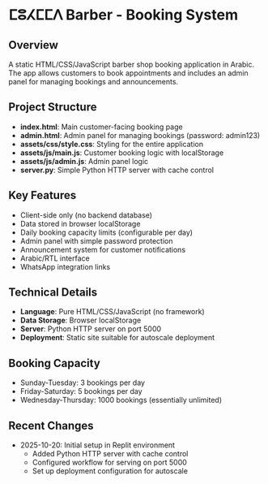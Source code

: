 # ⵎⵓⵃⵎⵎⴷ Barber - Booking System

## Overview
A static HTML/CSS/JavaScript barber shop booking application in Arabic. The app allows customers to book appointments and includes an admin panel for managing bookings and announcements.

## Project Structure
- **index.html**: Main customer-facing booking page
- **admin.html**: Admin panel for managing bookings (password: admin123)
- **assets/css/style.css**: Styling for the entire application
- **assets/js/main.js**: Customer booking logic with localStorage
- **assets/js/admin.js**: Admin panel logic
- **server.py**: Simple Python HTTP server with cache control

## Key Features
- Client-side only (no backend database)
- Data stored in browser localStorage
- Daily booking capacity limits (configurable per day)
- Admin panel with simple password protection
- Announcement system for customer notifications
- Arabic/RTL interface
- WhatsApp integration links

## Technical Details
- **Language**: Pure HTML/CSS/JavaScript (no framework)
- **Data Storage**: Browser localStorage
- **Server**: Python HTTP server on port 5000
- **Deployment**: Static site suitable for autoscale deployment

## Booking Capacity
- Sunday-Tuesday: 3 bookings per day
- Friday-Saturday: 5 bookings per day
- Wednesday-Thursday: 1000 bookings (essentially unlimited)

## Recent Changes
- 2025-10-20: Initial setup in Replit environment
  - Added Python HTTP server with cache control
  - Configured workflow for serving on port 5000
  - Set up deployment configuration for autoscale
